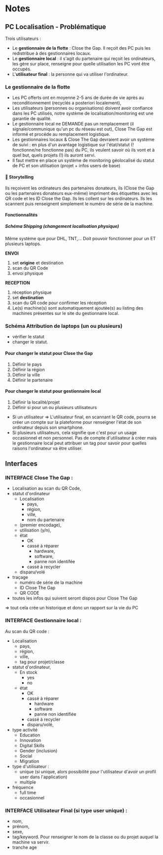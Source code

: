 # Notes

## PC Localisation - Problématique

Trois utilisateurs :
- Le **gestionnaire de la flotte** : Close the Gap. Il reçoit des PC puis les redistribue à des gestionnaires locaux.
- Le **gestionnaire local** : il s'agit du partenaire qui reçoit les ordinateurs, les gère sur place, renseigne pour quelle utilisation les PC vont être occupés.
- L'**utilisateur final** : la personne qui va utiliser l'ordinateur.

### Le gestionnaire de la flotte

- Les PC offerts ont en moyenne 2-5 ans de durée de vie après au reconditionnement (recyclés a posteriori localement),
- Les utilisateurs (personnes ou organisations) doivent avoir confiance dans les PC utilisés, notre système de localisation/monitoring est une garantie de qualité.
- Le gestionnaire local ne DEMANDE pas un remplacement (il signale/communique qu'un pc du réseau est out), Close The Gap est informé et procéde au remplacement logistique. 
- Les gestionnaires locaux & Close The Gap devraient avoir un système de suivi : en plus d'un avantage logistique sur l'état/statut (! fonctionne/ne fonctionne pas) du PC, ils veulent savoir où ils vont et à quel but, quels projets (!) ils auront servi.
- Il faut mettre en place un système de monitoring géolocalisé du statut de PC et son utilisation (projet + infos users de base)

#### 📜 Storytelling 
Ils reçoivent les ordinateurs des partenaires donateurs, ils (Close the Gap ou les partenaires donateurs eux-même) impriment des étiquettes avec les QR code et les ID Close the Gap. Ils les collent sur les ordinateurs. Ils les scannent puis renseignent simplement le numéro de série de la machine.

#### Fonctionnalités

##### Schéma Shipping (changement localisation physique)
Même système que pour DHL, TNT,... Doit pouvoir fonctionner pour un ET plusieurs laptops.

**ENVOI**

1. set **origine** et destination
2. scan du QR Code
3. envoi physique

**RECEPTION**

1. réception physique
2. set **destination**
3. scan du QR code pour confirmer les réception
4. Le(s) machine(s) sont automatiquement ajoutée(s) au listing des machines présentes sur le site du gestionnaire local.

### Schéma Attribution de laptops (un ou plusieurs)
- vérifier le statut
- changer le statut.

#### Pour changer le statut pour Close the Gap
1. Définir le pays
2. Définir la région
3. Définir la ville
4. Définir le partenaire

#### Pour changer le statut pour gestionnaire local
1. Définir la localité/projet
2. Définir si pour un ou plusieurs utilisateurs
- Si un utilisateur => L'utilisateur final, en scannant le QR code, pourra se créer un compte sur la plateforme pour renseigner l'état de son ordinateur depuis son smartphone.
- Si plusieurs utilisateurs, cela signifie que c'est pour un usage occasionnel et non personnel. Pas de compte d'utilisateur à créer mais le gestionnaire local peut attribuer un tag pour savoir pour quelles raisons l'ordinateur va être utiliser.


## Interfaces

### INTERFACE Close The Gap : 
- Localisation au scan du QR Code,
- statut d'ordinateur 
    - Localisation
        - pays, 
        - région, 
        - ville, 
        - nom du partenaire
    - (premier encodage), 
    - utilisation (y/n), 
    - état 
        - OK
        - cassé à réparer
            - hardware, 
            - software, 
            - panne non identifée 
        - cassé à recycler
    - disparu/volé
- traçage
    - numéro de série de la machine
    - ID Close The Gap
    - QR CODE
- toutes les infos qui suivent seront dispos pour Close The Gap

=> tout cela crée un historique et donc un rapport sur la vie du PC

### INTERFACE Gestionnaire local :
Au scan du QR code :
- Localisation
    - pays, 
    - région, 
    - ville, 
    - tag pour projet/classe
- statut d'ordinateur, 
    - En stock
        - yes
        - no
    - état
        - OK
        - cassé à réparer 
            - hardware 
            - software 
            - panne non identifiée
        - cassé à recycler 
        - disparu/volé, 
- type activité
    - Education
    - Innovation
    - Digital Skills
    - Gender (inclusion)
    - Social
    - Migration
- type d'utilisateur : 
    - unique (si unique, alors possibilité pour l'utilisateur d'avoir un profil user dans l'application)
    - multiple
- fréquence 
    - full time
    - occasionnel

### INTERFACE Utilisateur Final (si type user unique) : 
- nom, 
- prénom, 
- sexe, 
- tag/keyword. Pour renseigner le nom de la classe ou du projet auquel la machine va servir.
- tranche age
